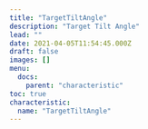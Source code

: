 ```yaml
---
title: "TargetTiltAngle"
description: "Target Tilt Angle"
lead: ""
date: 2021-04-05T11:54:45.000Z
draft: false
images: []
menu:
  docs:
    parent: "characteristic"
toc: true
characteristic:
  name: "TargetTiltAngle"
---
```

